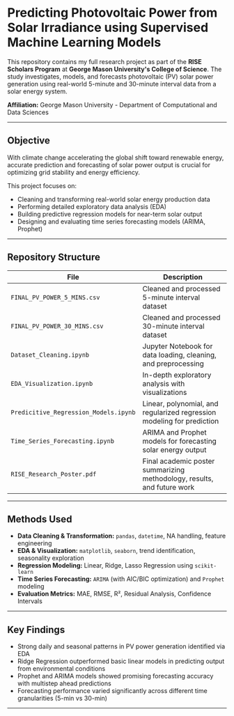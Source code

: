 # Predicting Photovoltaic Power from Solar Irradiance using Supervised Machine Learning Models

This repository contains my full research project as part of the **RISE Scholars Program** at **George Mason University's College of Science**. The study investigates, models, and forecasts photovoltaic (PV) solar power generation using real-world 5-minute and 30-minute interval data from a solar energy system.
  
**Affiliation:** George Mason University - Department of Computational and Data Sciences

---

## Objective

With climate change accelerating the global shift toward renewable energy, accurate prediction and forecasting of solar power output is crucial for optimizing grid stability and energy efficiency.

This project focuses on:
- Cleaning and transforming real-world solar energy production data
- Performing detailed exploratory data analysis (EDA)
- Building predictive regression models for near-term solar output
- Designing and evaluating time series forecasting models (ARIMA, Prophet)

---

## Repository Structure

| File | Description |
|-------------|-------------|
| `FINAL_PV_POWER_5_MINS.csv` | Cleaned and processed 5-minute interval dataset |
| `FINAL_PV_POWER_30_MINS.csv` | Cleaned and processed 30-minute interval dataset |
| `Dataset_Cleaning.ipynb` | Jupyter Notebook for data loading, cleaning, and preprocessing |
| `EDA_Visualization.ipynb` | In-depth exploratory analysis with visualizations |
| `Predicitive_Regression_Models.ipynb` | Linear, polynomial, and regularized regression modeling for prediction |
| `Time_Series_Forecasting.ipynb` | ARIMA and Prophet models for forecasting solar energy output |
| `RISE_Research_Poster.pdf` | Final academic poster summarizing methodology, results, and future work |

---

## Methods Used

- **Data Cleaning & Transformation:** `pandas`, `datetime`, NA handling, feature engineering
- **EDA & Visualization:** `matplotlib`, `seaborn`, trend identification, seasonality exploration
- **Regression Modeling:** Linear, Ridge, Lasso Regression using `scikit-learn`
- **Time Series Forecasting:** `ARIMA` (with AIC/BIC optimization) and `Prophet` modeling
- **Evaluation Metrics:** MAE, RMSE, R², Residual Analysis, Confidence Intervals

---

## Key Findings

- Strong daily and seasonal patterns in PV power generation identified via EDA
- Ridge Regression outperformed basic linear models in predicting output from environmental conditions
- Prophet and ARIMA models showed promising forecasting accuracy with multistep ahead predictions
- Forecasting performance varied significantly across different time granularities (5-min vs 30-min)

---
